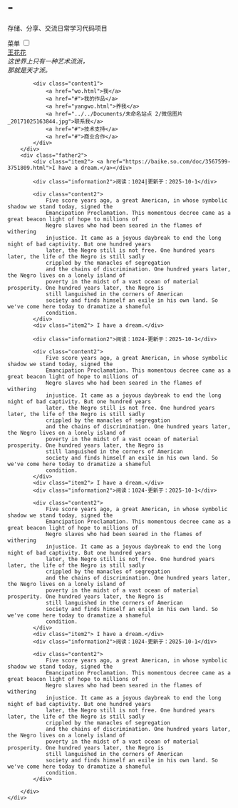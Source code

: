 # -
存储、分享、交流日常学习代码项目
<!DOCTYPE html PUBLIC "-//W3C//DTD XHTML 1.0 Transitional//EN" "http://www.w3.org/TR/xhtml1/DTD/xhtml1-transitional.dtd">
<html xmlns="http://www.w3.org/1999/xhtml">

<head>
    <meta name="viewport" content="width=device-width,initial-scale=1.0" />
    <meta http-equiv="Content-Type" content="text/html; charset=utf-8" />
    <title>简易博客开发</title>
    <link href="blog.css" rel="stylesheet" type="text/css" />
    <link media="(max-width:768px)" rel="stylesheet" href="mobile.css">


<body>
    <div id="superfather">
        <div class="father1">
            <label for="checkbox">菜单</label>
            <input type="checkbox" id="checkbox">
            <div class="item1"><a href="wanghuahua.html" target="_blank">王花花</a></div>
            <div class="information1"><em>这世界上只有一种艺术流派，<br />
                    那就是天才派。</em></div>

            <div class="content1">
                <a href="wo.html">我</a>
                <a href="#">我的作品</a>
                <a href="yangwo.html">养我</a>
                <a href="../../Documents/未命名站点 2/微信图片_20171025163844.jpg">联系我</a>
                <a href="#">技术支持</a>
                <a href="#">商业合作</a>
            </div>
        </div>
        <div class="father2">
            <div class="item2"> <a href="https://baike.so.com/doc/3567599-3751809.html">I have a dream.</a></div>

            <div class="information2">阅读：1024|更新于：2025-10-1</div>

            <div class="content2">
                Five score years ago, a great American, in whose symbolic shadow we stand today, signed the
                Emancipation Proclamation. This momentous decree came as a great beacon light of hope to millions of
                Negro slaves who had been seared in the flames of withering
                injustice. It came as a joyous daybreak to end the long night of bad captivity. But one hundred years
                later, the Negro still is not free. One hundred years later, the life of the Negro is still sadly
                crippled by the manacles of segregation
                and the chains of discrimination. One hundred years later, the Negro lives on a lonely island of
                poverty in the midst of a vast ocean of material prosperity. One hundred years later, the Negro is
                still languished in the corners of American
                society and finds himself an exile in his own land. So we've come here today to dramatize a shameful
                condition.
            </div>
            <div class="item2"> I have a dream.</div>

            <div class="information2">阅读：1024-更新于：2025-10-1</div>

            <div class="content2">
                Five score years ago, a great American, in whose symbolic shadow we stand today, signed the
                Emancipation Proclamation. This momentous decree came as a great beacon light of hope to millions of
                Negro slaves who had been seared in the flames of withering
                injustice. It came as a joyous daybreak to end the long night of bad captivity. But one hundred years
                later, the Negro still is not free. One hundred years later, the life of the Negro is still sadly
                crippled by the manacles of segregation
                and the chains of discrimination. One hundred years later, the Negro lives on a lonely island of
                poverty in the midst of a vast ocean of material prosperity. One hundred years later, the Negro is
                still languished in the corners of American
                society and finds himself an exile in his own land. So we've come here today to dramatize a shameful
                condition.
            </div>
            <div class="item2"> I have a dream.</div>
            <div class="information2">阅读：1024-更新于：2025-10-1</div>

            <div class="content2">
                Five score years ago, a great American, in whose symbolic shadow we stand today, signed the
                Emancipation Proclamation. This momentous decree came as a great beacon light of hope to millions of
                Negro slaves who had been seared in the flames of withering
                injustice. It came as a joyous daybreak to end the long night of bad captivity. But one hundred years
                later, the Negro still is not free. One hundred years later, the life of the Negro is still sadly
                crippled by the manacles of segregation
                and the chains of discrimination. One hundred years later, the Negro lives on a lonely island of
                poverty in the midst of a vast ocean of material prosperity. One hundred years later, the Negro is
                still languished in the corners of American
                society and finds himself an exile in his own land. So we've come here today to dramatize a shameful
                condition.
            </div>
            <div class="item2"> I have a dream.</div>
            <div class="information2">阅读：1024-更新于：2025-10-1</div>

            <div class="content2">
                Five score years ago, a great American, in whose symbolic shadow we stand today, signed the
                Emancipation Proclamation. This momentous decree came as a great beacon light of hope to millions of
                Negro slaves who had been seared in the flames of withering
                injustice. It came as a joyous daybreak to end the long night of bad captivity. But one hundred years
                later, the Negro still is not free. One hundred years later, the life of the Negro is still sadly
                crippled by the manacles of segregation
                and the chains of discrimination. One hundred years later, the Negro lives on a lonely island of
                poverty in the midst of a vast ocean of material prosperity. One hundred years later, the Negro is
                still languished in the corners of American
                society and finds himself an exile in his own land. So we've come here today to dramatize a shameful
                condition.
            </div>

        </div>
    </div>


</body>

</html>

